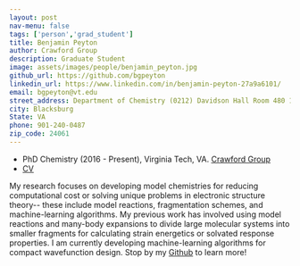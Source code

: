 ```yaml
---
layout: post
nav-menu: false
tags: ['person','grad_student']
title: Benjamin Peyton 
author: Crawford Group
description: Graduate Student
image: assets/images/people/benjamin_peyton.jpg
github_url: https://github.com/bgpeyton
linkedin_url: https://www.linkedin.com/in/benjamin-peyton-27a9a6101/
email: bgpeyton@vt.edu 
street_address: Department of Chemistry (0212) Davidson Hall Room 480 1040 Drillfield Drive
city: Blacksburg
State: VA
phone: 901-240-0487
zip_code: 24061
---
```


- PhD Chemistry (2016 - Present), Virginia Tech, VA. <a href="http://www.crawford.chem.vt.edu/">Crawford Group</a>
- <a href="assets/docs/ben_peyton_cv.pdf" download>CV</a>

My research focuses on developing model chemistries for reducing computational cost or solving unique problems in electronic structure theory-- these include model reactions, fragmentation schemes, and machine-learning algorithms. My previous work has involved using model reactions and many-body expansions to divide large molecular systems into smaller fragments for calculating strain energetics or solvated response properties. I am currently developing machine-learning algorithms for compact wavefunction design. Stop by my <a href="{{ page.github_url }}">Github</a> to learn more!
